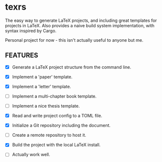 # texrs

The easy way to generate LaTeX projects, and including great templates for projects in LaTeX. Also provides a naive build system implementation, with syntax inspired by
Cargo.

Personal project for now - this isn't actually useful to anyone but me.

## FEATURES

- [x] Generate a LaTeX project structure from the command line.
- [x] Implement a 'paper' template.
- [x] Implement a 'letter' template.
- [ ] Implement a multi-chapter book template.
- [ ] Implement a nice thesis template.

- [x] Read and write project config to a TOML file.
- [x] Initialize a Git repository including the document.
- [ ] Create a remote repository to host it.

- [x] Build the project with the local LaTeX install.
- [ ] Actually work well.
